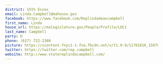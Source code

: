 ```yaml
---
district: 15th Essex
email: Linda.Campbell@mahouse.gov
facebook: https://www.facebook.com/Replindadeancampbell
first_name: Linda
house_url: https://malegislature.gov/People/Profile/LDC1
last_name: Campbell
party: D
phone: (617) 722-2380
picture: https://scontent.fnyc1-1.fna.fbcdn.net/v/t1.0-9/11781816_1597817987145341_669329460613225817_n.jpg?_nc_cat=109&_nc_ht=scontent.fnyc1-1.fna&oh=ddd180d6d93598d1f4bfa8d31469bac2&oe=5C99533B
twitter: https://twitter.com/rep_campbell
website: http://www.statereplindacampbell.com/
---
```

